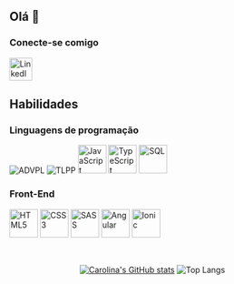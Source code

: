 

## Olá 👋
  
### Conecte-se comigo 

<a href="https://www.linkedin.com/in/tscaroltavares/" target="_blank">
  <img src="https://cdn.jsdelivr.net/gh/devicons/devicon@latest/icons/linkedin/linkedin-original.svg" alt="LinkedIn" width="40">
</a>


## Habilidades

### Linguagens de programação

<p>
  <img alt="ADVPL" src="https://img.shields.io/badge/ADVPL-%232D2926?style=for-the-badge&logo=totvs">
  <img alt="TLPP" src="https://img.shields.io/badge/TLPP-%23685BC7?style=for-the-badge&logo=totvs">
  <img src="https://cdn.jsdelivr.net/gh/devicons/devicon/icons/javascript/javascript-plain.svg" alt="JavaScript" width="50">
  <img src="https://cdn.jsdelivr.net/gh/devicons/devicon/icons/typescript/typescript-plain.svg" alt="TypeScript" width="50">
  <!-- <img src="https://cdn.jsdelivr.net/gh/devicons/devicon@latest/icons/python/python-plain-wordmark.svg" alt="Python" width="50" /> -->
  <img src="https://cdn.jsdelivr.net/gh/devicons/devicon@latest/icons/sqldeveloper/sqldeveloper-plain.svg" alt="SQL" width="50" />  
</p>

<p>
        
          
</p>

### Front-End

<p>
  <img src="https://cdn.jsdelivr.net/gh/devicons/devicon@latest/icons/html5/html5-plain-wordmark.svg" alt="HTML5" width="50px"/>
  <img src="https://cdn.jsdelivr.net/gh/devicons/devicon@latest/icons/css3/css3-plain-wordmark.svg" alt="CSS3" width="50px" />
  <img src="https://cdn.jsdelivr.net/gh/devicons/devicon@latest/icons/sass/sass-original.svg" alt="SASS" width="50px"/>
  <img src="https://cdn.jsdelivr.net/gh/devicons/devicon@latest/icons/angular/angular-original.svg" alt="Angular" width="50px" />  
  <img src="https://cdn.jsdelivr.net/gh/devicons/devicon@latest/icons/ionic/ionic-original.svg" alt="Ionic" width="50px" />
          
</p>



<br>
<div align="center">
  
  [![Carolina's GitHub stats](https://github-readme-stats.vercel.app/api?username=caroltavares1&show_icons=true&theme=calm_pink)](https://github.com/caroltavares1/github-readme-stats)
  ![Top Langs](https://github-readme-stats.vercel.app/api/top-langs/?username=caroltavares1&&layout=donut&theme=calm_pink)

</div>








 


 
          


<!--
**caroltavares1/caroltavares1** is a ✨ _special_ ✨ repository because its `README.md` (this file) appears on your GitHub profile.

[![LinkedIn](https://img.shields.io/badge/LinkedIn-0077B5?style=for-the-badge&logo=linkedin&logoColor=white)](https://www.linkedin.com/in/tscaroltavares/)
         
![Tailwind](https://img.shields.io/badge/tailwindcss-%2338B2AC.svg?style=for-the-badge&logo=tailwind-css&logoColor=white)
![Bootstrap](https://img.shields.io/badge/-boostrap-0D1117?style=for-the-badge&logo=bootstrap&labelColor=0D1117)

![JavaScript](https://img.shields.io/badge/JavaScript-F7DF1E?style=for-the-badge&logo=javascript&logoColor=black)
![TypeScript](https://img.shields.io/badge/TypeScript-007ACC?style=for-the-badge&logo=typescript&logoColor=white)
![PL](https://img.shields.io/badge/PL%2FSQL-FFFFFF?style=for-the-badge&logo=oracle&logoColor=FF0000&labelColor=FFFFFF&color=FF0000)
![Python](https://img.shields.io/badge/python-3670A0?style=for-the-badge&logo=python&logoColor=ffdd54)
![Static Badge](https://img.shields.io/badge/AdvPL-%23373A36?style=for-the-badge&logo=TOTVS)

![HTML5](https://img.shields.io/badge/HTML5-E34F26?style=for-the-badge&logo=html5&logoColor=white)
![CSS3](https://img.shields.io/badge/CSS3-1572B6?style=for-the-badge&logo=css3&logoColor=white)
![Sass](https://img.shields.io/badge/Sass-000?style=for-the-badge&logo=sass)

### Linguagens de marcação e estilo

<p>
  
  <img src="https://cdn.jsdelivr.net/gh/devicons/devicon@latest/icons/html5/html5-plain-wordmark.svg" alt="HTML5" width="50px"/>
  <img src="https://cdn.jsdelivr.net/gh/devicons/devicon@latest/icons/css3/css3-plain-wordmark.svg" alt="CSS3" width="50px" />
  <img src="https://cdn.jsdelivr.net/gh/devicons/devicon@latest/icons/sass/sass-original.svg" alt="SASS" width="50px"/>
          
</p>

### Frameworks CSS

<p>    
  <img src="https://cdn.jsdelivr.net/gh/devicons/devicon@latest/icons/bootstrap/bootstrap-original.svg"  alt="Bootstrap" width="50px"/>  
  <img src="https://cdn.jsdelivr.net/gh/devicons/devicon@latest/icons/tailwindcss/tailwindcss-original.svg" alt="Tailwind" width="50px" /> 
  <img src="https://cdn.jsdelivr.net/gh/devicons/devicon@latest/icons/angularmaterial/angularmaterial-original.svg" alt="Material" width="50px"/>
          
</p>
Here are some ideas to get you started:

- 🔭 I’m currently working on ...
- 🌱 I’m currently learning ...
- 👯 I’m looking to collaborate on ...
- 🤔 I’m looking for help with ...
- 💬 Ask me about ...
- 📫 How to reach me: ...
- 😄 Pronouns: ...
- ⚡ Fun fact: ...
-->
